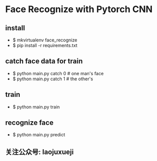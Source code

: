 # Face Recognize with Pytorch CNN

## install
* $ mkvirtualenv face_recognize
* $ pip install -r requirements.txt

## catch face data for train
* $ python main.py catch 0 # one man's face
* $ python main.py catch 1 # the other's

## train
* $ python main.py train

## recognize face
* $ python main.py predict

## 关注公众号: laojuxueji
